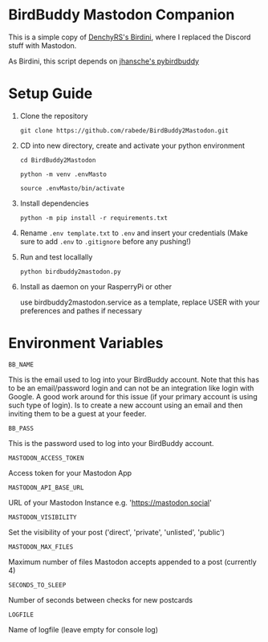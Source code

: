 
# BirdBuddy Mastodon Companion

This is a simple copy of [DenchyRS's Birdini](https://github.com/DenchyRS/Birdini), where I replaced the Discord stuff with Mastodon.

As Birdini, this script depends on [jhansche's pybirdbuddy](https://github.com/jhansche/pybirdbuddy)

# Setup Guide

1. Clone the repository

    `git clone https://github.com/rabede/BirdBuddy2Mastodon.git`

2. CD into new directory, create and activate your python environment

    `cd BirdBuddy2Mastodon`

    `python -m venv .envMasto`

    `source .envMasto/bin/activate`

3. Install dependencies

    `python -m pip install -r requirements.txt`

4. Rename `.env template.txt` to `.env` and insert your credentials (Make sure to add `.env` to `.gitignore` before any pushing!)   

5. Run and test locallally

    `python birdbuddy2mastodon.py`

6. Install as daemon on your RasperryPi or other    

    use birdbuddy2mastodon.service as a template, replace USER with your preferences and pathes if necessary

# Environment Variables

`BB_NAME`

This is the email used to log into your BirdBuddy account. Note that this has to be an email/password login and can not be an integration like login with Google. A good work around for this issue (if your primary account is using such type of login). Is to create a new account using an email and then inviting them to be a guest at your feeder.

`BB_PASS`

This is the password used to log into your BirdBuddy account.

`MASTODON_ACCESS_TOKEN`

Access token for your Mastodon App 

`MASTODON_API_BASE_URL`

URL of your Mastodon Instance e.g. 'https://mastodon.social' 

`MASTODON_VISIBILITY`

Set the visibility of your post  ('direct', 'private', 'unlisted', 'public')

`MASTODON_MAX_FILES`

Maximum number of files Mastodon accepts appended to a post (currently 4)

`SECONDS_TO_SLEEP` 

Number of seconds between checks for new postcards

`LOGFILE`

Name of logfile (leave empty for console log)
